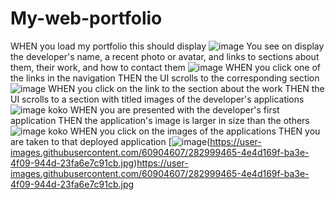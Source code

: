 # My-web-portfolio
WHEN you load my portfolio this should display
![image](https://github.com/imbanu1/My-web-portfolio/assets/60904607/6d0d2fed-04e4-443a-a8fe-c09339acf85a)
You see on display the developer's name, a recent photo or avatar, and links to sections about them, their work, and how to contact them
![image](https://github.com/imbanu1/My-web-portfolio/assets/60904607/6d0d2fed-04e4-443a-a8fe-c09339acf85a)
WHEN you click one of the links in the navigation
THEN the UI scrolls to the corresponding section
![image](https://user-images.githubusercontent.com/60904607/282998114-9f174815-28ab-4159-9d1d-3637ee5bb9b1.png)
WHEN you click on the link to the section about the work
THEN the UI scrolls to a section with titled images of the developer's applications
![image]([https://user-images.githubusercontent.com/60904607/282998114-9f174815-28ab-4159-9d1d-3637ee5bb9b1.png](https://user-images.githubusercontent.com/60904607/282998884-aaceb5bd-689c-4c5f-abf2-b0aaea0741c2.jpg))  koko
WHEN you are presented with the developer's first application
THEN the application's image is larger in size than the others
![image]([https://user-images.githubusercontent.com/60904607/282998114-9f174815-28ab-4159-9d1d-3637ee5bb9b1.png](https://user-images.githubusercontent.com/60904607/282998884-aaceb5bd-689c-4c5f-abf2-b0aaea0741c2.jpg)) koko
WHEN you click on the images of the applications
THEN you are taken to that deployed application
[![image](https://user-images.githubusercontent.com/60904607/282998114-9f174815-28ab-4159-9d1d-3637ee5bb9b1.png)(https://user-images.githubusercontent.com/60904607/282999465-4e4d169f-ba3e-4f09-944d-23fa6e7c91cb.jpg)https://user-images.githubusercontent.com/60904607/282999465-4e4d169f-ba3e-4f09-944d-23fa6e7c91cb.jpg
